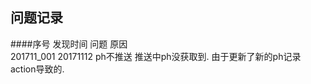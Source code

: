 ## 问题记录

####序号    发现时间    问题          原因    
201711_001  20171112   ph不推送      推送中ph没获取到. 由于更新了新的ph记录action导致的.
